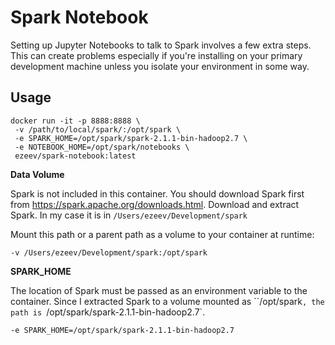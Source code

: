 # Spark Notebook

Setting up Jupyter Notebooks to talk to Spark involves a few extra steps.
This can create problems especially if you're installing on your primary
development machine unless you isolate your environment in some way.

## Usage

```
docker run -it -p 8888:8888 \
 -v /path/to/local/spark/:/opt/spark \
 -e SPARK_HOME=/opt/spark/spark-2.1.1-bin-hadoop2.7 \
 -e NOTEBOOK_HOME=/opt/spark/notebooks \
 ezeev/spark-notebook:latest
```

**Data Volume**

Spark is not included in this container. You should download Spark first from https://spark.apache.org/downloads.html. Download and extract Spark. In my case
it is in `/Users/ezeev/Development/spark`

Mount this path or a parent path as a volume to your container at runtime:

`-v /Users/ezeev/Development/spark:/opt/spark`

**SPARK_HOME**

The location of Spark must be passed as an environment variable to the container. Since I extracted Spark
to a volume mounted as ``/opt/spark`, the path is `/opt/spark/spark-2.1.1-bin-hadoop2.7`.

`-e SPARK_HOME=/opt/spark/spark-2.1.1-bin-hadoop2.7`
